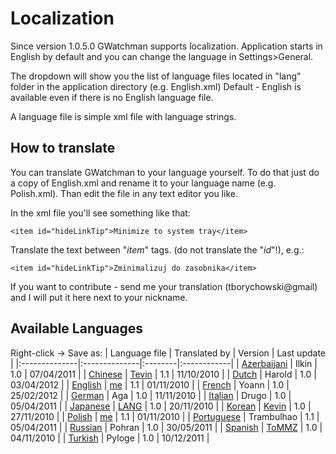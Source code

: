 # Localization #

Since version 1.0.5.0 GWatchman supports localization.
Application starts in English by default and you can change the language in Settings>General.

The dropdown will show you the list of language files located in "lang" folder in the application directory (e.g. English.xml)
Default - English is available even if there is no English language file.

A language file is simple xml file with language strings.


## How to translate ##
You can translate GWatchman to your language yourself.
To do that just do a copy of English.xml and rename it to your language name (e.g. Polish.xml).
Than edit the file in any text editor you like.

In the xml file you'll see something like that:
```
<item id="hideLinkTip">Minimize to system tray</item>
```
Translate the text between "_item_" tags. (do not translate the "_id_"!), e.g.:
```
<item id="hideLinkTip">Zminimalizuj do zasobnika</item>
```

If you want to contribute - send me your translation (tborychowski@gmail) and I will put it here next to your nickname.


## Available Languages ##
Right-click -> Save as:
| Language file | Translated by | Version | Last update |
|:--------------|:--------------|:--------|:------------|
| [Azerbaijani](http://gwatchman.googlecode.com/svn/languages/Azerbaijani.xml) | Ilkin | 1.0 | 07/04/2011 |
| [Chinese](http://gwatchman.googlecode.com/svn/languages/Chinese.xml) | [Tevin](mailto:tian.exe@gmail.com) | 1.1 | 11/10/2010 |
| [Dutch](http://gwatchman.googlecode.com/svn/languages/Dutch.xml) | Harold | 1.0 | 03/04/2012 |
| [English](http://gwatchman.googlecode.com/svn/languages/English.xml) | [me](mailto:herhor@o2.pl) | 1.1 |  01/11/2010 |
| [French](http://gwatchman.googlecode.com/svn/languages/French.xml) | Yoann | 1.0 | 25/02/2012 |
| [German](http://gwatchman.googlecode.com/svn/languages/German.xml) | Aga | 1.0 | 11/11/2010 |
| [Italian](http://gwatchman.googlecode.com/svn/languages/Italian.xml) | Drugo | 1.0 | 05/04/2011 |
| [Japanese](http://gwatchman.googlecode.com/svn/languages/Japanese.xml) | [LANG](mailto:lang@hlang.com) | 1.0 | 20/11/2010 |
| [Korean](http://gwatchman.googlecode.com/svn/languages/Korean.xml) | [Kevin](mailto:sea4hans@gmail.com) | 1.0 | 27/11/2010 |
| [Polish](http://gwatchman.googlecode.com/svn/languages/Polish.xml) | [me](mailto:herhor@o2.pl) | 1.1 | 01/11/2010 |
| [Portuguese](http://gwatchman.googlecode.com/svn/languages/Portuguese.xml) | Trambulhao | 1.1 | 05/04/2011 |
| [Russian](http://gwatchman.googlecode.com/svn/languages/Russian.xml) | Pohran | 1.0 | 30/05/2011 |
| [Spanish](http://gwatchman.googlecode.com/svn/languages/Spanish.xml) | [ToMMZ](mailto:eme3studio@gmail.com) | 1.0 | 04/11/2010 |
| [Turkish](http://gwatchman.googlecode.com/svn/languages/Turkish.xml) | Pyloge | 1.0 | 10/12/2011 |